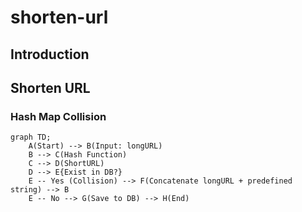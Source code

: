 # shorten-url


## Introduction


## Shorten URL


### Hash Map Collision

```mermaid
graph TD;
    A(Start) --> B(Input: longURL)
    B --> C(Hash Function)
    C --> D(ShortURL)
    D --> E{Exist in DB?}
    E -- Yes (Collision) --> F(Concatenate longURL + predefined string) --> B
    E -- No --> G(Save to DB) --> H(End)
```